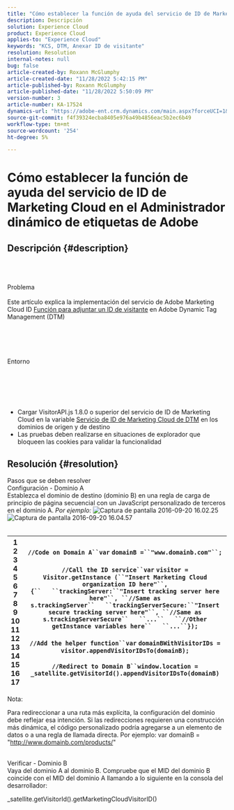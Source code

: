 ```yaml
---
title: "Cómo establecer la función de ayuda del servicio de ID de Marketing Cloud en el Administrador dinámico de etiquetas de Adobe"
description: Descripción
solution: Experience Cloud
product: Experience Cloud
applies-to: "Experience Cloud"
keywords: "KCS, DTM, Anexar ID de visitante"
resolution: Resolution
internal-notes: null
bug: false
article-created-by: Roxann McGlumphy
article-created-date: "11/28/2022 5:42:15 PM"
article-published-by: Roxann McGlumphy
article-published-date: "11/28/2022 5:50:09 PM"
version-number: 3
article-number: KA-17524
dynamics-url: "https://adobe-ent.crm.dynamics.com/main.aspx?forceUCI=1&pagetype=entityrecord&etn=knowledgearticle&id=611123fe-436f-ed11-9561-6045bd006079"
source-git-commit: f4f39324ecba8405e976a49b4856eac5b2ec6b49
workflow-type: tm+mt
source-wordcount: '254'
ht-degree: 5%

---
```


# Cómo establecer la función de ayuda del servicio de ID de Marketing Cloud en el Administrador dinámico de etiquetas de Adobe

## Descripción {#description}

<br><br><br>Problema<br><br>
Este artículo explica la implementación del servicio de Adobe Marketing Cloud ID [Función para adjuntar un ID de visitante](https://marketing.adobe.com/resources/help/es_ES/mcvid/mcvid-appendvisitorid.html) en Adobe Dynamic Tag Management (DTM)
<br><br><br><br> <br><br>Entorno<br><br><br><br><br><br>
- Cargar VisitorAPI.js 1.8.0 o superior del servicio de ID de Marketing Cloud en la variable [Servicio de ID de Marketing Cloud de DTM](https://marketing.adobe.com/resources/help/en_US/mcvid/mcvid-dtm-implement.html) en los dominios de origen y de destino
- Las pruebas deben realizarse en situaciones de explorador que bloqueen las cookies para validar la funcionalidad



## Resolución {#resolution}

Pasos que se deben resolver<br>Configuración - Dominio A<br>
Establezca el dominio de destino (dominio B) en una regla de carga de principio de página secuencial con un JavaScript personalizado de terceros en el dominio A. *Por ejemplo:*
![Captura de pantalla 2016-09-20 16.02.25](https://helpx.adobe.com/content/dam/help/en/dtm/kb/how-to-set-marketing-cloud-id-service-helper-function-in-adobe-d/jcr%3acontent/main-pars/image/Screenshot%202016-09-20%2016.02.25.png "Captura de pantalla 2016-09-20 16.02.25")![Captura de pantalla 2016-09-20 16.04.57](https://helpx.adobe.com/content/dam/help/en/dtm/kb/how-to-set-marketing-cloud-id-service-helper-function-in-adobe-d/jcr%3acontent/main-pars/image_1393293752/Screenshot%202016-09-20%2016.04.57.png "Captura de pantalla 2016-09-20 16.04.57")<br> <br>

| 1<br>2<br>3<br>4<br>5<br>6<br>7<br>8<br>9<br>10<br>11<br>12<br>13<br>14<br>15<br>16<br>17 | `//Code on Domain A``var` `domainB =``"www.domainb.com"``;`<br> <br>`//Call the ID service``var` `visitor = Visitor.getInstance (``"Insert Marketing Cloud organization ID here"``,{``   ``trackingServer:``"Insert tracking server here here"``, ``//Same as s.trackingServer``   ``trackingServerSecure:``"Insert secure tracking server here"``, ``//Same as s.trackingServerSecure``   ``...``   ``//Other getInstance variables here``   ``...``});`<br> <br>`//Add the helper function``var` `domainBWithVisitorIDs = visitor.appendVisitorIDsTo(domainB);`<br> <br>`//Redirect to Domain B``window.location = _satellite.getVisitorId().appendVisitorIDsTo(domainB)` |
| --- | --- |


Nota:

Para redireccionar a una ruta más explícita, la configuración del dominio debe reflejar esa intención. Si las redirecciones requieren una construcción más dinámica, el código personalizado podría agregarse a un elemento de datos o a una regla de llamada directa. Por ejemplo: var domainB = &quot;http://www.domainb.com/products/&quot;


<br>Verificar - Dominio B<br>
Vaya del dominio A al dominio B. Compruebe que el MID del dominio B coincide con el MID del dominio A llamando a lo siguiente en la consola del desarrollador:

_satellite.getVisitorId().getMarketingCloudVisitorID()
